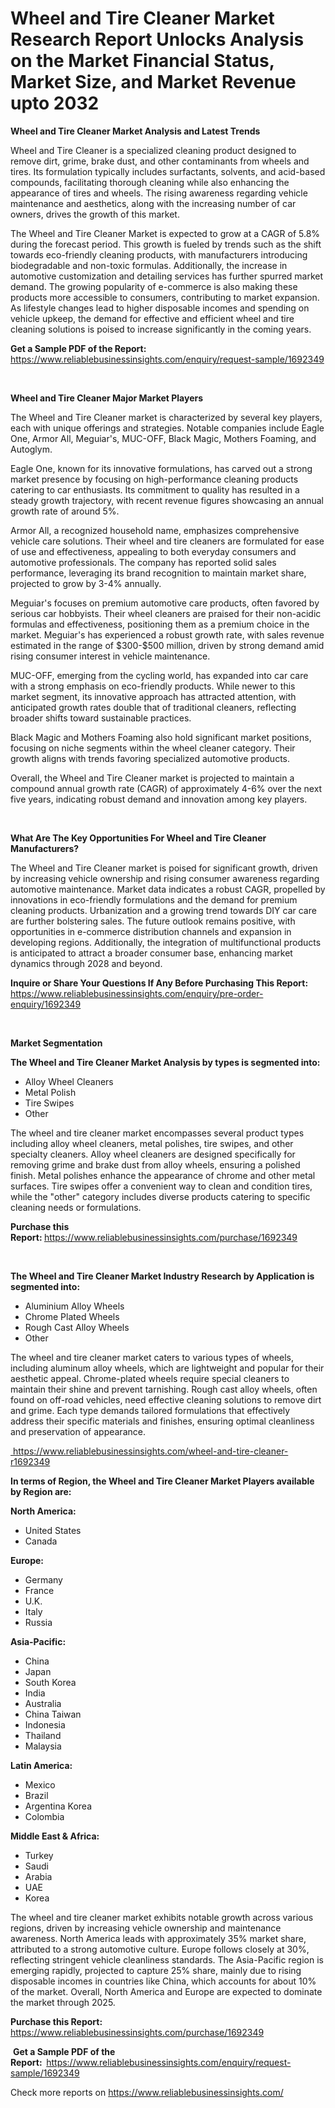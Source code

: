 <p><h1>Wheel and Tire Cleaner Market Research Report Unlocks Analysis on the Market Financial Status, Market Size, and Market Revenue upto 2032</h1></p><p><strong>Wheel and Tire Cleaner Market Analysis and Latest Trends</strong></p>
<p><p>Wheel and Tire Cleaner is a specialized cleaning product designed to remove dirt, grime, brake dust, and other contaminants from wheels and tires. Its formulation typically includes surfactants, solvents, and acid-based compounds, facilitating thorough cleaning while also enhancing the appearance of tires and wheels. The rising awareness regarding vehicle maintenance and aesthetics, along with the increasing number of car owners, drives the growth of this market.</p><p>The Wheel and Tire Cleaner Market is expected to grow at a CAGR of 5.8% during the forecast period. This growth is fueled by trends such as the shift towards eco-friendly cleaning products, with manufacturers introducing biodegradable and non-toxic formulas. Additionally, the increase in automotive customization and detailing services has further spurred market demand. The growing popularity of e-commerce is also making these products more accessible to consumers, contributing to market expansion. As lifestyle changes lead to higher disposable incomes and spending on vehicle upkeep, the demand for effective and efficient wheel and tire cleaning solutions is poised to increase significantly in the coming years.</p></p>
<p><strong>Get a Sample PDF of the Report:&nbsp;</strong> <a href="https://www.reliablebusinessinsights.com/enquiry/request-sample/1692349?utm_campaign=96&utm_medium=2&utm_source=Github&utm_content=ia&utm_term=07012025&utm_id=wheel-and-tire-cleaner">https://www.reliablebusinessinsights.com/enquiry/request-sample/1692349</a></p>
<p>&nbsp;</p>
<p><strong>Wheel and Tire Cleaner Major Market Players</strong></p>
<p><p>The Wheel and Tire Cleaner market is characterized by several key players, each with unique offerings and strategies. Notable companies include Eagle One, Armor All, Meguiar's, MUC-OFF, Black Magic, Mothers Foaming, and Autoglym. </p><p>Eagle One, known for its innovative formulations, has carved out a strong market presence by focusing on high-performance cleaning products catering to car enthusiasts. Its commitment to quality has resulted in a steady growth trajectory, with recent revenue figures showcasing an annual growth rate of around 5%.</p><p>Armor All, a recognized household name, emphasizes comprehensive vehicle care solutions. Their wheel and tire cleaners are formulated for ease of use and effectiveness, appealing to both everyday consumers and automotive professionals. The company has reported solid sales performance, leveraging its brand recognition to maintain market share, projected to grow by 3-4% annually.</p><p>Meguiar's focuses on premium automotive care products, often favored by serious car hobbyists. Their wheel cleaners are praised for their non-acidic formulas and effectiveness, positioning them as a premium choice in the market. Meguiar's has experienced a robust growth rate, with sales revenue estimated in the range of $300-$500 million, driven by strong demand amid rising consumer interest in vehicle maintenance.</p><p>MUC-OFF, emerging from the cycling world, has expanded into car care with a strong emphasis on eco-friendly products. While newer to this market segment, its innovative approach has attracted attention, with anticipated growth rates double that of traditional cleaners, reflecting broader shifts toward sustainable practices.</p><p>Black Magic and Mothers Foaming also hold significant market positions, focusing on niche segments within the wheel cleaner category. Their growth aligns with trends favoring specialized automotive products.</p><p>Overall, the Wheel and Tire Cleaner market is projected to maintain a compound annual growth rate (CAGR) of approximately 4-6% over the next five years, indicating robust demand and innovation among key players.</p></p>
<p>&nbsp;</p>
<p><strong>What Are The Key Opportunities For Wheel and Tire Cleaner Manufacturers?</strong></p>
<p><p>The Wheel and Tire Cleaner market is poised for significant growth, driven by increasing vehicle ownership and rising consumer awareness regarding automotive maintenance. Market data indicates a robust CAGR, propelled by innovations in eco-friendly formulations and the demand for premium cleaning products. Urbanization and a growing trend towards DIY car care are further bolstering sales. The future outlook remains positive, with opportunities in e-commerce distribution channels and expansion in developing regions. Additionally, the integration of multifunctional products is anticipated to attract a broader consumer base, enhancing market dynamics through 2028 and beyond.</p></p>
<p><strong>Inquire or Share Your Questions If Any Before Purchasing This Report:</strong> <a href="https://www.reliablebusinessinsights.com/enquiry/pre-order-enquiry/1692349?utm_campaign=96&utm_medium=2&utm_source=Github&utm_content=ia&utm_term=07012025&utm_id=wheel-and-tire-cleaner">https://www.reliablebusinessinsights.com/enquiry/pre-order-enquiry/1692349</a></p>
<p>&nbsp;</p>
<p><strong>Market Segmentation</strong></p>
<p><strong>The Wheel and Tire Cleaner Market Analysis by types is segmented into:</strong></p>
<p><ul><li>Alloy Wheel Cleaners</li><li>Metal Polish</li><li>Tire Swipes</li><li>Other</li></ul></p>
<p><p>The wheel and tire cleaner market encompasses several product types including alloy wheel cleaners, metal polishes, tire swipes, and other specialty cleaners. Alloy wheel cleaners are designed specifically for removing grime and brake dust from alloy wheels, ensuring a polished finish. Metal polishes enhance the appearance of chrome and other metal surfaces. Tire swipes offer a convenient way to clean and condition tires, while the "other" category includes diverse products catering to specific cleaning needs or formulations.</p></p>
<p><strong>Purchase this Report:&nbsp;</strong><a href="https://www.reliablebusinessinsights.com/purchase/1692349?utm_campaign=96&utm_medium=2&utm_source=Github&utm_content=ia&utm_term=07012025&utm_id=wheel-and-tire-cleaner">https://www.reliablebusinessinsights.com/purchase/1692349</a></p>
<p>&nbsp;</p>
<p><strong>The Wheel and Tire Cleaner Market Industry Research by Application is segmented into:</strong></p>
<p><ul><li>Aluminium Alloy Wheels</li><li>Chrome Plated Wheels</li><li>Rough Cast Alloy Wheels</li><li>Other</li></ul></p>
<p><p>The wheel and tire cleaner market caters to various types of wheels, including aluminum alloy wheels, which are lightweight and popular for their aesthetic appeal. Chrome-plated wheels require special cleaners to maintain their shine and prevent tarnishing. Rough cast alloy wheels, often found on off-road vehicles, need effective cleaning solutions to remove dirt and grime. Each type demands tailored formulations that effectively address their specific materials and finishes, ensuring optimal cleanliness and preservation of appearance.</p></p>
<p><a href="https://www.reliablebusinessinsights.com/wheel-and-tire-cleaner-r1692349?utm_campaign=96&utm_medium=2&utm_source=Github&utm_content=ia&utm_term=07012025&utm_id=wheel-and-tire-cleaner">&nbsp;https://www.reliablebusinessinsights.com/wheel-and-tire-cleaner-r1692349</a></p>
<p><strong>In terms of Region, the Wheel and Tire Cleaner Market Players available by Region are:</strong></p>
<p>
    <p> <strong> North America: </strong>
        <ul>
            <li>United States</li>
            <li>Canada</li>
        </ul>
        </p> 
    <p> <strong> Europe: </strong>
        <ul>
            <li>Germany</li>
            <li>France</li>
            <li>U.K.</li>
            <li>Italy</li>
            <li>Russia</li>
        </ul>
        </p> 
    <p> <strong> Asia-Pacific: </strong>
        <ul>
            <li>China</li>
            <li>Japan</li>
            <li>South Korea</li>
            <li>India</li>
            <li>Australia</li>
            <li>China Taiwan</li>
            <li>Indonesia</li>
            <li>Thailand</li>
            <li>Malaysia</li>
        </ul>
        </p> 
    <p> <strong> Latin America: </strong>
        <ul>
            <li>Mexico</li>
            <li>Brazil</li>
            <li>Argentina Korea</li>
            <li>Colombia</li>
        </ul>
        </p> 
    <p> <strong> Middle East & Africa: </strong>
        <ul>
            <li>Turkey</li>
            <li>Saudi</li>
            <li>Arabia</li>
            <li>UAE</li>
            <li>Korea</li>
        </ul>
    </p>
    </p>
<p><p>The wheel and tire cleaner market exhibits notable growth across various regions, driven by increasing vehicle ownership and maintenance awareness. North America leads with approximately 35% market share, attributed to a strong automotive culture. Europe follows closely at 30%, reflecting stringent vehicle cleanliness standards. The Asia-Pacific region is emerging rapidly, projected to capture 25% share, mainly due to rising disposable incomes in countries like China, which accounts for about 10% of the market. Overall, North America and Europe are expected to dominate the market through 2025.</p></p>
<p><strong>Purchase this Report: </strong><a href="https://www.reliablebusinessinsights.com/purchase/1692349?utm_campaign=96&utm_medium=2&utm_source=Github&utm_content=ia&utm_term=07012025&utm_id=wheel-and-tire-cleaner">https://www.reliablebusinessinsights.com/purchase/1692349</a></p>
<p>&nbsp;<strong>Get a Sample PDF of the Report:&nbsp;&nbsp;</strong><a href="https://www.reliablebusinessinsights.com/enquiry/request-sample/1692349?utm_campaign=96&utm_medium=2&utm_source=Github&utm_content=ia&utm_term=07012025&utm_id=wheel-and-tire-cleaner">https://www.reliablebusinessinsights.com/enquiry/request-sample/1692349</a></p>
<p><strong></strong></p>
<p>Check more reports on <a href="https://www.reliablebusinessinsights.com/?utm_campaign=96&utm_medium=2&utm_source=Github&utm_content=ia&utm_term=07012025&utm_id=wheel-and-tire-cleaner">https://www.reliablebusinessinsights.com/</a></p>